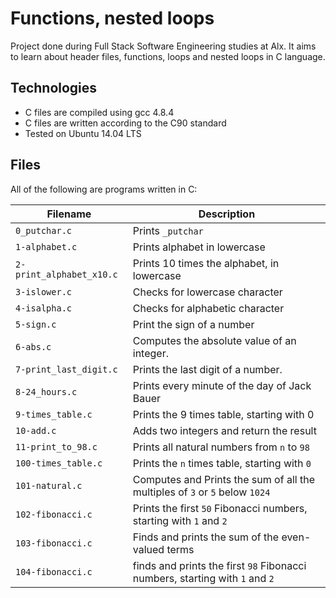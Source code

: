 # Functions, nested loops

Project done during Full Stack Software Engineering studies at Alx. It aims to learn about header files, functions, loops and nested loops in C language.

## Technologies

* C files are compiled using gcc 4.8.4
* C files are written according to the C90 standard
* Tested on Ubuntu 14.04 LTS

## Files

All of the following are programs written in C:

Filename | Description
--- | ---
`0_putchar.c` | Prints `_putchar`
`1-alphabet.c` | Prints alphabet in lowercase
`2-print_alphabet_x10.c` | Prints 10 times the alphabet, in lowercase
`3-islower.c` | Checks for lowercase character
`4-isalpha.c` | Checks for alphabetic character
`5-sign.c` | Print the sign of a number
`6-abs.c` | Computes the absolute value of an integer.
`7-print_last_digit.c` | Prints the last digit of a number.
`8-24_hours.c` | Prints every minute of the day of Jack Bauer
`9-times_table.c` | Prints the 9 times table, starting with 0
`10-add.c` | Adds two integers and return the result
`11-print_to_98.c` | Prints all natural numbers from `n` to `98`
`100-times_table.c` | Prints the `n` times table, starting with `0`
`101-natural.c` | Computes and Prints the sum of all the multiples of `3` or `5` below `1024`
`102-fibonacci.c` | Prints the first `50` Fibonacci numbers, starting with `1` and `2`
`103-fibonacci.c` | Finds and prints the sum of the even-valued terms
`104-fibonacci.c` | finds and prints the first `98` Fibonacci numbers, starting with `1` and `2`
